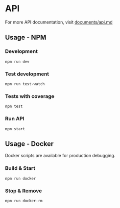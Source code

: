 # API

For more API documentation, visit [documents/api.md](https://github.com/escobard/create-app/blob/master/documentation/api.md)

## Usage - NPM

### Development

`npm run dev`

### Test development

`npm run test-watch`

### Tests with coverage

`npm test`

### Run API

`npm start`

## Usage - Docker

Docker scripts are available for production debugging.

### Build & Start

`npm run docker`

### Stop & Remove

`npm run docker-rm`